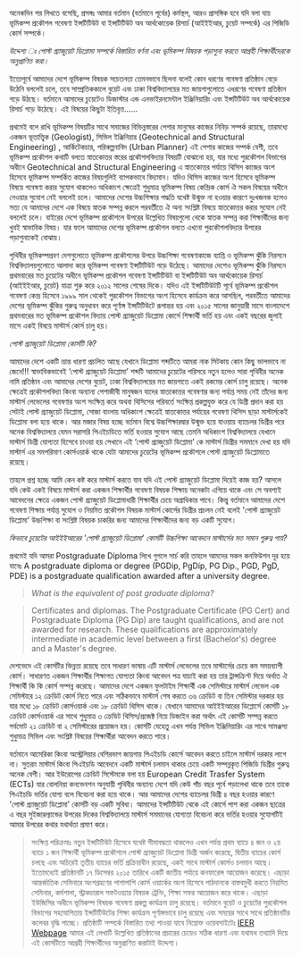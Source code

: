 অনেকদিন পর লিখতে বসেছি, প্রসঙ্গঃ আমার বর্তমান (বর্তমানে পূর্বের) কর্মস্থল, আরও প্রাসঙ্গিক হবে যদি বলা যায়  ভূমিকম্প প্রকৌশল গবেষণা ইন্সটিটিউট বা ইন্সটিটিউট অব আর্থকোয়েক রিসার্চ (আইইইআর, চুয়েট সম্পর্কে) এর পিজিডি কোর্স সম্পর্কে।

*উদ্দেশ্য ঃ পোস্ট গ্র্যাজুয়েট ডিপ্লোমা সম্পর্কে বিস্তারিত বর্ণনা এবং ভূমিকম্প বিষয়ক পড়াশুনা করতে আগ্রহী শিক্ষার্থীদেরকে অনুপ্রাণিত করা।*

ইতোপূর্বে আমাদের দেশে ভূমিকম্প বিষয়ক সচেতনতা তেমনভাবে ছিলনা বলেই কোন ধরণের গবেষণা প্রতিষ্ঠান বেড়ে উঠেনি বললেই চলে, তবে সাম্প্রতিককালে বুয়েট এবং ঢাকা বিশ্ববিদ্যালয়ের মত জায়গাগুলোতে এধরণের গবেষণা প্রতিষ্ঠান গড়ে উঠছে। বর্তমানে আমাদের চুয়েটেও ডিজাস্টার এন্ড এনভাইরনমেন্টাল ইঞ্জিনিয়ারিং এবং ইন্সটিটিউট অব আর্থকোয়েক রিসার্চ গড়ে উঠেছে। এই বিষয়ের কিছুটা ইতিবৃত্ত……

প্রথমেই বলে রাখি ভূমিকম্প বিষয়টির সাথে সমাজের বিভিন্নস্তরের পেশার মানুষের কাজের নিবিড় সম্পর্ক রয়েছে, তারমধ্যে  একজন ভূতাত্ত্বিক (Geologist), সিভিল ইঞ্জিনিয়ার (Geotechnical and Structural Engineering) , আর্কিটেকচার, পরিকল্পনাবিদ (Urban Planner) এই পেশার কাজের সম্পর্ক বেশী, তবে ভূমিকম্প প্রকৌশল কথাটি বলতে স্নাতকোত্তর স্তরের প্রকৌশলবিদ্যার বিষয়টি বোঝানো হয়, যার মধ্যে পুরকৌশল বিভাগের অধীনে Geotechnical and Structural Engineering এ স্নাতকোত্তর পর্যায়ে থিসিস কাজের অংশ হিসেবে ভূমিকম্প সম্পর্কিত কাজের বিষয়গুলিই ব্যাপকভাবে বিদ্যমান। যদিও থিসিস কাজের অংশ হিসেবে ভূমিকম্প বিষয়ে গবেষণা করার সুযোগ থাকলেও অধিকাংশ ক্ষেত্রেই শুধুমাত্র ভূমিকম্প বিষয় কেন্দ্রিক কোর্স ঐ সকল বিষয়ের অধীনে নেওয়ার সুযোগ নেই বললেই চলে। আমাদের দেশের উচ্চশিক্ষার পদ্ধতি যথেষ্ট উন্মুক্ত না হওয়ার কারণে দুঃখজনক হলেও সত্য যে আমাদের দেশে এক বিষয়ে স্নাতক সম্পন্ন করলে পরবর্তীতে ঐ অন্য সংশ্লিষ্ট বিষয়ে স্নাতকোত্তর করার সুযোগ নেই বললেই চলে। বাইরের দেশে ভূমিকম্প প্রকৌশলে উপরের উল্লেখিত বিষয়গুলো থেকে স্নাতক সম্পন্ন করা শিক্ষার্থীদের জন্য খুবই স্বাভাবিক বিষয়। যার ফলে আমাদের দেশের ভূমিকম্প প্রকৌশল বলতে এখনো পুরকৌশলবিদ্যার উপরের পড়াশুনাকেই বোঝায়।  

পৃথিবীর ভূমিকম্পপ্রবণ দেশগুলোতে ভূমিকম্প প্রকৌশলের উপরে  উচ্চশিক্ষা গবেষণাকাজে ব্যাপ্তি ও ভূমিকম্প ঝুঁকি নিরসনে বিশ্ববিদ্যালয়গুলোতে  আলাদা করে ভূমিকম্প গবেষণা ইন্সটিটিউট গড়ে উঠেছে। আমাদের দেশেও ভূমিকম্প ঝুঁকি নিরসনে প্রথমবারের মত চুয়েটের অধীনে ভূমিকম্প প্রকৌশল গবেষণা ইন্সটিটিউট বা ইন্সটিটিউট অব আর্থকোয়েক রিসার্চ (আইইইআর, চুয়েট) যাত্রা শুরু করে ২০১২ সালের শেষের দিকে। যদিও এই ইন্সটিটিউটটি পূর্বে ভূমিকম্প প্রকৌশল গবেষণা কেন্দ্র হিসেবে ১৯৯৯ সাল থেকেই পুরকৌশল বিভাগের অংশ হিসেবে কার্যক্রম করে আসছিল, পরবর্তীতে আমাদের দেশের ভূমিকম্প ঝুঁকির গুরুত্ব অনুধাবন করে পূর্ণাঙ্গ ইন্সটিটিউটে রূপান্তর হয় এবং ২০১৫ সালের জানুয়ারী মাসে বাংলাদেশে প্রথমবারের মত ভূমিকম্প প্রকৌশল বিদ্যায় পোস্ট গ্র্যাজুয়েট ডিপ্লোমা কোর্সে শিক্ষার্থী ভর্তি হয় এবং একই বছরের জুলাই মাসে একই বিষয়ে মাস্টার্স কোর্স চালু হয়। 

*পোস্ট গ্র্যাজুয়েট ডিপ্লোমা কোর্সটি কি?*

আমাদের দেশে একটি ভ্রান্ত ধারণা প্রচলিত আছে যেখানে ডিপ্লোমা শব্দটিতে আমরা নাক সিটকায় কোন কিছু ভালভাবে না জেনে!!! স্বাভাবিকভাবেই ‘পোস্ট গ্র্যাজুয়েট ডিপ্লোমা’ শব্দটি আমাদের চুয়েটের পরিসরে নতুন হলেও সারা পৃথিবীর অনেক নামি প্রতিষ্ঠান এবং আমাদের দেশের বুয়েট, ঢাকা বিশ্ববিদ্যালয়ের মত জায়গাতে একই রকমের কোর্স চালু রয়েছে। অনেক ক্ষেত্রেই প্রকৌশলবিদ্যা কিংবা অন্যান্য পেশাজীবী মানুষজন যাদের স্নাতকোত্তর গবেষণার জন্য পর্যাপ্ত সময় নেই তাঁদের জন্য মাস্টার্স লেভেলের গবেষণার অংশ সংক্ষিপ্ত করে অথবা থিসিসের পরিবর্তে সংক্ষিপ্ত প্রকল্পযুক্ত করে যে ডিগ্রী প্রদান করা হয় সেটাই পোস্ট গ্র্যাজুয়েট ডিপ্লোমা, সোজা বাংলায় অধিকাংশ ক্ষেত্রেই স্নাতকোত্তর পর্যায়ের গবেষণা থিসিস ছাড়া মাস্টার্সকেই ডিপ্লোমা বলা হয়ে থাকে। আর মজার বিষয় হচ্ছে বর্তমান বিশ্বে উচ্চশিক্ষারদ্বার উন্মুক্ত হয়ে যাওয়ায় ব্যাচেলর ডিগ্রীর পরে অনেক বিশ্ববিদ্যালয়ে যেমন সরাসরি পিএইচডিতে ভর্তি হওয়ার সুযোগ আছে তেমনি অধিকাংশ বিশ্ববিদ্যালয়ে যেখানে মাস্টার্স ডিগ্রী যোগ্যতা হিসেবে চাওয়া হয় সেখানে এই ‘পোস্ট গ্র্যাজুয়েট ডিপ্লোমা’ কে মাস্টার্স ডিগ্রীর সমমানে দেখা হয় যদি মাস্টার্স এর সমপরিমাণ কোর্সওয়ার্ক থাকে যেটা আমাদের চুয়েটের ভূমিকম্প প্রকৌশলে পোস্ট গ্র্যাজুয়েট ডিপ্লোমাতে রয়েছে। 

তাহলে প্রশ্ন হচ্ছে আমি কেন কষ্ট করে মাস্টার্স করতে যাব যদি এই পোস্ট গ্র্যাজুয়েট ডিপ্লোমা দিয়েই কাজ হয়? আসলে যদি কেউ একই বিষয়ে মাস্টার্স করা একজন শিক্ষার্থীর গবেষণা বিষয়ক শিক্ষায় অনেকটা এগিয়ে থাকে এবং সে অবশ্যই আবেদনের ক্ষেত্রে একজন পোস্ট গ্র্যাজুয়েট ডিপ্লোমাধারী শিক্ষার্থীর চেয়ে অগ্রাধিকার পাবে। কিন্তু বর্তমানে আমাদের দেশে গবেষণা শিক্ষায় পর্যাপ্ত সুযোগ ও নিয়মিত প্রকৌশল বিষয়ক মাস্টার্স কোর্সের ডিগ্রীর প্রচলন নেই বলেই 'পোস্ট গ্র্যাজুয়েট ডিপ্লোমা’ উচ্চশিক্ষা বা সংশ্লিষ্ট বিষয়ক চাকরির জন্য আমাদের শিক্ষার্থীদের  জন্য বড় একটি সুযোগ। 

*কিভাবে চুয়েটের আইইইআরের  'পোস্ট গ্র্যাজুয়েট ডিপ্লোমা’ কোর্সটি উচ্চশিক্ষা আবেদনে মাস্টার্সের মত সমান গুরুত্ব পায়?*

প্রথমেই যদি আমরা Postgraduate Diploma লিখে গুগলে সার্চ করি তাহলে আমদের সকল কনফিউশন দূর হয়ে যাবেঃ
A postgraduate diploma or degree (PGDip, PgDip, PG Dip., PGD, PgD, PDE) is a postgraduate qualification awarded after a university degree.

>*What is the equivalent of post graduate diploma?*

>Certificates and diplomas. The Postgraduate Certificate (PG Cert) and Postgraduate Diploma (PG Dip) are taught qualifications, and are not awarded for research. These qualifications are approximately intermediate in academic level between a first (Bachelor's) degree and a Master's degree.

দেশভেদে এই কোর্সটির ভিন্নতা রয়েছে তবে সাধারণ ভাষায় এটি মাস্টার্স লেভেলের তবে মাস্টার্সের চেয়ে কম সময়ব্যাপী কোর্স। সাধারণত একজন শিক্ষার্থীর শিক্ষাগত যোগ্যতা কিংবা আবেদন পত্র যাচাই করা হয় তার ট্রান্সক্রিপ্ট দিয়ে অর্থাত ঐ শিক্ষার্থী কি কি কোর্স সম্পন্ন করেছে। আমাদের দেশে একজন ফুলটাইম শিক্ষার্থী এক সেমিস্টারে মাস্টার্স লেভেল এক সেমিস্টারে ১২ ক্রেডিট কোর্স নিতে পারে এবং সঠিকভাবে মাস্টার্স শেষ করতে ৩৬ ক্রেডিট বা তিন সেমিস্টার দরকার হয় যার মধ্যে ১৮ ক্রেডিট কোর্সওয়ার্ক এবং ১৮ ক্রেডিট থিসিস থাকে। যেখানে আমাদের আইইইআরের ডিপ্লোর্সে কোর্সটি ১৮ ক্রেডিট কোর্সওয়ার্ক এর সাথে  শুধুমাত্র ৩ ক্রেডিট থিসিস/প্রজেক্ট  নিয়ে ডিজাইন করা অর্থাৎ এই কোর্সটি সম্পন্ন করতে সর্বমোট ২১ ক্রেডিট বা ২ সেমিস্টারের প্রয়োজন হয়। কোর্সটি যেহেতু এখন পর্যন্ত সিভিল ইঞ্জিনিয়ারিং এর সাথে সামঞ্জস্য শুধুমাত্র সিভিল এবং সংশ্লিষ্ট বিষয়ের শিক্ষার্থীরা আবেদন করতে পারে। 

বর্তমানে আমেরিকা কিংবা অস্ট্রেলিয়ার বেশিরভাগ জায়গায় পিএইচডি কোর্সে আবেদন করতে চাইলে মাস্টার্স দরকার লাগে না। সুতরাং মাস্টার্স কিংবা পিএইচডি আবেদনে একটি মাস্টার্স চলমান থাকার চেয়ে একটি সম্পন্নকৃত পিজিডি ডিগ্রীর গুরুত্ব অনেক বেশী। আর ইউরোপের ক্রেডিট সিস্টেমকে বলা হয় European Credit Trasfer System (ECTs) যার বোলনিয়া কনভেনশন অনুযায়ী পৃথিবীর অন্যান্য দেশে যদি কেউ পাঁচ বছর পূর্বে পড়ালেখা থাকে তবে তাকে পিএইচডি ভর্তির যোগ্য বলে বিবেচনা করা হয়ে থাকে। আর আমাদের দেশের ব্যাচেলর ডিগ্রী ৪ বছর হওয়ার কারণে  'পোস্ট গ্র্যাজুয়েট ডিপ্লোমা’ কোর্সটি বড় একটি সুবিধা। আমাদের ইন্সটিটিউট থেকে এই কোর্সে পাশ করা একজন ছাত্রের এ বছর সুইজারল্যান্ডের উপরের দিকের বিশ্ববিদ্যালয়ে মাস্টার্স সমমানের যোগ্যতা বিবেচনা করে  ভর্তির হওয়ার সুযোগটিই আমার উপরের কথার যথার্থতা প্রমাণ করে।


>সংক্ষিপ্ত পরিক্রমাঃ নতুন ইন্সটিটিউট হিসেবে যথেষ্ট সীমাবদ্ধতা থাকলেও এখন পর্যন্ত প্রথম ব্যাচে ৪ জন ও ২য় ব্যাচে ১ জন শিক্ষার্থী ভূমিকম্প প্রকৌশলে পোস্ট গ্র্যাজুয়েট ডিপ্লোমা ডিগ্রী অর্জন করেছে, দ্বিতীয় ব্যাচের কোর্স চলছে এবং অচিরেই তৃতীয় ব্যাচের ভর্তি প্রক্রিয়াধীন রয়েছে, একই সাথে মাস্টার্স কোর্সও চলমান আছে। ইতোমধ্যেই প্রতিষ্ঠানটি ১৭ ডিসেম্বর ২০১৫ তারিখে একটি জাতীয় পর্যায়ে কনফারেন্স আয়োজন করেছে। এছাড়া আন্তর্জাতিক সেমিনারে অংশগ্রহণের পাশাপাশি কোর্স ওয়ার্কের অংশ হিসেবে পাঠদানকে বাস্তবমুখী করতে নিয়মিত সেমিনার, কর্মশালা, স্ট্রাকচারাল সফটওয়্যার বিষয়ক ট্রেনিং, শিক্ষা সফর আয়োজন করে থাকে। এছাড়া ইউজিসির অধীনে ভূমিকম্প বিষয়ক গবেষণা প্রকল্প কার্যক্রম চালু রয়েছে। বর্তমানে বুয়েট ও চুয়েটের পুরকৌশল বিভাগের সহযোগিতায় ইন্সটিটিউটের শিক্ষা কার্যক্রম পূর্ণাঙ্গভাবে চালু রয়েছে এবং সময়ের সাথে সাথে প্রতিষ্ঠানটির কলেবর বৃদ্ধি পাচ্ছে। প্রতিষ্ঠাটি সম্পর্কে বিস্তারিত তথ্য পাওয়া যাবে নিম্নোক্ত ওয়েবসাইটেঃ
[IEER Webpage](http://www.cuet.ac.bd/ieer/)
আমার এই লেখাটি উল্লেখিত প্রতিষ্ঠানের প্রচারের চেয়েও সঠিক ধারণা এবং যথাযথ তথ্যাদি দিয়ে এই কোর্সটিতে আগ্রহী শিক্ষার্থীদের অনুপ্রাণিত করাটাই উদ্দেশ্য।
